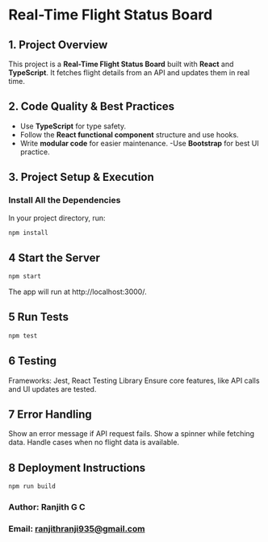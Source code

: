 # Real-Time Flight Status Board

## 1. Project Overview
This project is a **Real-Time Flight Status Board** built with **React** and **TypeScript**. It fetches flight details from an API and updates them in real time.

## 2. Code Quality & Best Practices
- Use **TypeScript** for type safety.
- Follow the **React functional component** structure and use hooks.
- Write **modular code** for easier maintenance.
-Use **Bootstrap** for best UI practice.

## 3. Project Setup & Execution
### Install All the Dependencies
In your project directory, run:
```sh
npm install
```
## 4 Start the Server
```sh
npm start
```
The app will run at http://localhost:3000/.

## 5 Run Tests
```sh
npm test
```
## 6 Testing
Frameworks: Jest, React Testing Library
Ensure core features, like API calls and UI updates are tested.

## 7 Error Handling
Show an error message if API request fails.
Show a spinner while fetching data.
Handle cases when no flight data is available.

## 8 Deployment Instructions
```sh
npm run build
```

### Author: Ranjith G C
### Email: ranjithranji935@gmail.com
